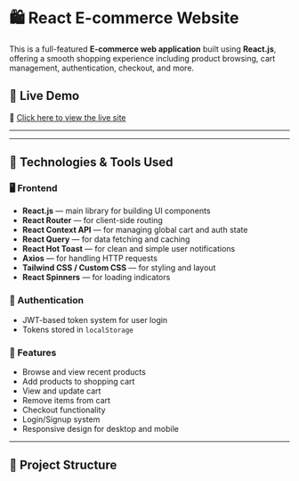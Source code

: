 # 🛍️ React E-commerce Website

This is a full-featured **E-commerce web application** built using **React.js**, offering a smooth shopping experience including product browsing, cart management, authentication, checkout, and more.

## 🚀 Live Demo

🔗 [Click here to view the live site](https://abdelrahmanelsaadany22.github.io/React-E-commerce/)

---

---

## 🧰 Technologies & Tools Used

### 🖥️ Frontend

- **React.js** — main library for building UI components
- **React Router** — for client-side routing
- **React Context API** — for managing global cart and auth state
- **React Query** — for data fetching and caching
- **React Hot Toast** — for clean and simple user notifications
- **Axios** — for handling HTTP requests
- **Tailwind CSS / Custom CSS** — for styling and layout
- **React Spinners** — for loading indicators

### 🔐 Authentication

- JWT-based token system for user login
- Tokens stored in `localStorage`

### 🛒 Features

- Browse and view recent products
- Add products to shopping cart
- View and update cart
- Remove items from cart
- Checkout functionality
- Login/Signup system
- Responsive design for desktop and mobile

---

## 📁 Project Structure

